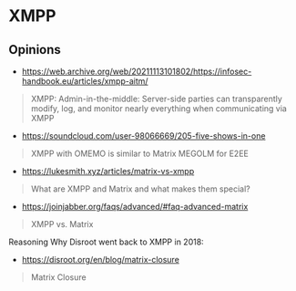 # XMPP

## Opinions

* https://web.archive.org/web/20211113101802/https://infosec-handbook.eu/articles/xmpp-aitm/

> XMPP: Admin-in-the-middle: Server-side parties can transparently modify, log, and monitor nearly everything when communicating via XMPP

* https://soundcloud.com/user-98066669/205-five-shows-in-one

> XMPP with OMEMO is similar to Matrix MEGOLM for E2EE

* https://lukesmith.xyz/articles/matrix-vs-xmpp

> What are XMPP and Matrix and what makes them special?

* https://joinjabber.org/faqs/advanced/#faq-advanced-matrix

> XMPP vs. Matrix

Reasoning Why Disroot went back to XMPP in 2018:

* https://disroot.org/en/blog/matrix-closure

> Matrix Closure
